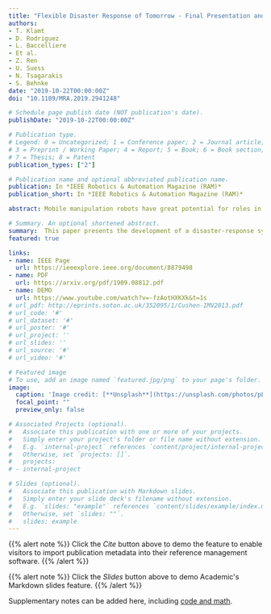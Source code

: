 ```yaml
---
title: "Flexible Disaster Response of Tomorrow - Final Presentation and Evaluation of the CENTAURO System"
authors:
- T. Klamt
- D. Rodriguez
- L. Baccelliere
- Et al.
- Z. Ren
- U. Suess
- N. Tsagarakis
- S. Behnke
date: "2019-10-22T00:00:00Z"
doi: "10.1109/MRA.2019.2941248"

# Schedule page publish date (NOT publication's date).
publishDate: "2019-10-22T00:00:00Z"

# Publication type.
# Legend: 0 = Uncategorized; 1 = Conference paper; 2 = Journal article;
# 3 = Preprint / Working Paper; 4 = Report; 5 = Book; 6 = Book section;
# 7 = Thesis; 8 = Patent
publication_types: ["2"]

# Publication name and optional abbreviated publication name.
publication: In *IEEE Robotics & Automation Magazine (RAM)*
publication_short: In *IEEE Robotics & Automation Magazine (RAM)*

abstract: Mobile manipulation robots have great potential for roles in support of rescuers on disaster-response missions. Robots can operate in places too dangerous for humans and therefore can assist in accomplishing hazardous tasks while their human operators work at a safe distance. We developed a disaster-response system that consists of the highly flexible Centauro robot and suitable control interfaces, including an immersive telepresence suit and support-operator controls offering different levels of autonomy.

# Summary. An optional shortened abstract.
summary:  This paper presents the development of a disaster-response system that consists of the highly flexible Centauro robot and suitable control interfaces, including an immersive telepresence suit and support-operator controls offering different levels of autonomy.
featured: true

links:
- name: IEEE Page
  url: https://ieeexplore.ieee.org/document/8879498
- name: PDF
  url: https://arxiv.org/pdf/1909.08812.pdf 
- name: DEMO
  url: https://www.youtube.com/watch?v=-fzAotHXKXk&t=1s
# url_pdf: http://eprints.soton.ac.uk/352095/1/Cushen-IMV2013.pdf
# url_code: '#'
# url_dataset: '#'
# url_poster: '#'
# url_project: ''
# url_slides: ''
# url_source: '#'
# url_video: '#'

# Featured image
# To use, add an image named `featured.jpg/png` to your page's folder. 
image:
  caption: 'Image credit: [**Unsplash**](https://unsplash.com/photos/pLCdAaMFLTE)'
  focal_point: ""
  preview_only: false

# Associated Projects (optional).
#   Associate this publication with one or more of your projects.
#   Simply enter your project's folder or file name without extension.
#   E.g. `internal-project` references `content/project/internal-project/index.md`.
#   Otherwise, set `projects: []`.
#   projects:
# - internal-project

# Slides (optional).
#   Associate this publication with Markdown slides.
#   Simply enter your slide deck's filename without extension.
#   E.g. `slides: "example"` references `content/slides/example/index.md`.
#   Otherwise, set `slides: ""`.
#   slides: example
---
```


{{% alert note %}}
Click the *Cite* button above to demo the feature to enable visitors to import publication metadata into their reference management software.
{{% /alert %}}

{{% alert note %}}
Click the *Slides* button above to demo Academic's Markdown slides feature.
{{% /alert %}}

Supplementary notes can be added here, including [code and math](https://sourcethemes.com/academic/docs/writing-markdown-latex/).

